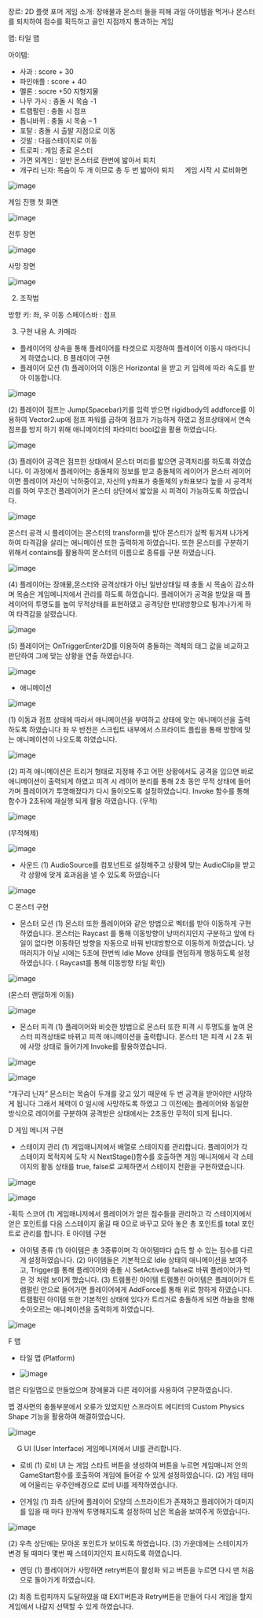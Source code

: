 장르: 2D 플랫 포머 게임
소개: 
장애물과 몬스터 들을 피해 과일 아이템을 먹거나 몬스터를 퇴치하여 점수를 획득하고 골인 지점까지 통과하는 게임 

맵: 타일 맵

아이템: 
-	사과 : score + 30
-	파인애플 : score + 40
-	멜론 : socre +50
지형지물
-	나무 가시 : 충돌 시 목숨 -1
-	트램펄린 : 충돌 시 점프 
-	톱니바퀴 : 충돌 시 목숨 – 1
-	포탈 : 충돌 시 출발 지점으로 이동 
-	깃발 : 다음스테이지로 이동
-	트로피 : 게임 종료 
몬스터
-	가면 외계인 : 일반 몬스터로 한번에 밟아서 퇴치 
-	개구리 닌자: 목숨이 두 개 이므로 총 두 번 밟아야 퇴치 
 
게임 시작 시 로비화면

![image](https://github.com/user-attachments/assets/19df1bd2-6e1c-4a8b-b5a9-12a1e4440ef3)

게임 진행 첫 화면 

![image](https://github.com/user-attachments/assets/4639648d-0d5a-4011-8841-4929dbb737d5)

전투 장면 

![image](https://github.com/user-attachments/assets/fefe843e-5591-4cc3-a1e9-593b744d8ae5)


사망 장면
 
![image](https://github.com/user-attachments/assets/7a2ad189-fd72-4e61-8d74-93495ba32dec)



2. 조작법 

방향 키: 좌, 우 이동
스페이스바 : 점프 

3. 구현 내용
A. 카메라
- 플레이어의 상속을 통해 플레이어를 타겟으로 지정하여 플레이어 이동시 따라다니게 하였습니다. 
B 플레이어 구현
- 플레이어 모션 
 (1) 플레이어의 이동은 Horizontal 을 받고 키 입력에 따라 속도를 받아 이동합니다.

![image](https://github.com/user-attachments/assets/5e360052-ad2d-4ad8-b09f-011910c24d79)

 
 (2) 플레이어 점프는 Jump(Spacebar)키를 입력 받으면 rigidbody의 addforce를 이용하여 Vector2.up에 점프 파워를 곱하여 점프가 가능하게 하였고 점프상태에서 연속 점프를 방지 하기 위해 애니메이터의 파라미터 bool값을 활용 하였습니다. 

 ![image](https://github.com/user-attachments/assets/bc54a3c5-1791-4462-b167-4bba8dbb5a5c)

 
 (3) 플레이어 공격은 점프한 상태에서 몬스터 머리를 밟으면 공격처리를 하도록 하였습니다. 
이 과정에서 플레이어는 충돌체의 정보를 받고 충돌체의 레이어가 몬스터 레이어 이면 플레이어 자신이 낙하중이고, 자신의 y좌표가 충돌체의 y좌표보다 높을 시 공격처리를 하여 무조건 플레이어가 몬스터 상단에서 밟았을 시 피격이 가능하도록 하였습니다. 

![image](https://github.com/user-attachments/assets/6a5e9ee6-796e-4b9f-9a2b-1cc8748ec5e9)

 
몬스터 공격 시 플레이어는 몬스터의 transform을 받아 몬스터가 살짝 튕겨져 나가게 하여 타격감을 살리는 애니메이션 또한 출력하게 하였습니다. 또한 몬스터를 구분하기 위해서 contains를 활용하여 몬스터의 이름으로 종류를 구분 하였습니다. 

![image](https://github.com/user-attachments/assets/8eb512fd-cbd3-4775-a8f4-ebe6174411e9)

 
(4) 플레이어는 장애물,몬스터와 공격상태가 아닌 일반상태일 때 충돌 시 목숨이 감소하며 목숨은 게임메니저에서 관리를 하도록 하였습니다. 
플레이어가 공격을 받았을 때 플레이어의 투명도를 높여 무적상태를 표현하였고 공격당한 반대방향으로 튕겨나가게 하여 타격감을 살렸습니다. 

![image](https://github.com/user-attachments/assets/324a4ef1-1ecc-410b-b0b4-c3f45e3096b1)

 
(5) 플레이어는 OnTriggerEnter2D를 이용하여 충돌하는 객체의 태그 값을 비교하고 판단하여 그에 맞는 상황을 연출 하였습니다. 

![image](https://github.com/user-attachments/assets/ef6d25f1-4e03-498c-8872-e474e399427c)

 
- 애니메이션

 ![image](https://github.com/user-attachments/assets/3cb0a812-d9cd-4233-90c4-700c0ecef5e4)

 
(1) 이동과 점프 상태에 따라서 애니메이션을 부여하고 상태에 맞는 애니메이션을 출력하도록 하였습니다 좌 우 반전은 스크립트 내부에서 스프라이트 플립을 통해 방향에 맞는 애니메이션이 나오도록 하였습니다. 

![image](https://github.com/user-attachments/assets/bc3e54c8-c84d-44f0-bef4-2d05647ad5af)

 
(2) 피격 애니메이션은 트리거 형태로 지정해 주고 어떤 상황에서도 공격을 입으면 바로 애니메이션이 출력되게 하였고 피격 시 레이어 분리를 통해 2초 동안 무적 상태에 들어가며 플레이어가 투명해졌다가 다시 돌아오도록 설정하였습니다. Invoke 함수를 통해 함수가 2초뒤에 재실행 되게 활용 하였습니다. 
(무적)

![image](https://github.com/user-attachments/assets/20bef705-90dc-41ed-8015-b911a1a274bb)

 
(무적해제)

![image](https://github.com/user-attachments/assets/bc7a1855-a1a4-40ae-83b9-3bde0e9121a5)

 
- 사운드 
 (1) AudioSource를 컴포넌트로 설정해주고 상황에 맞는 AudioClip을 받고 각 상황에 맞게 효과음을 낼 수 있도록 하였습니다

![image](https://github.com/user-attachments/assets/adfa4668-6e62-4603-b5b6-428dd01d5d4a)

 
 
C 몬스터 구현 
 - 몬스터 모션 
 (1) 몬스터 또한 플레이어와 같은 방법으로 벡터를 받아 이동하게 구현하였습니다. 몬스터는
 Raycast 를 통해 이동방향이 낭떠러지인지 구분하고 앞에 타일이 없다면 이동하던 방향을 자동으로 바꿔 반대방향으로 이동하게 하였습니다. 낭떠러지가 아닐 시에는 5초에 한번씩 Idle Move 상태를 랜덤하게 행동하도록 설정하였습니다. 
( Raycast를 통해 이동방향 타일 확인)

![image](https://github.com/user-attachments/assets/a9d49467-93a6-4fac-8205-9679a64d9643)

 
(몬스터 랜덤하게 이동)

![image](https://github.com/user-attachments/assets/03019c48-2a11-42f2-9efc-f7f5ac9d3d7c)

 
- 몬스터 피격 
 (1) 플레이어와 비슷한 방법으로 몬스터 또한 피격 시 투명도를 높여 몬스터 피격상태로 바뀌고 피격 애니메이션을 출력합니다. 몬스터 1은 피격 시 2초 뒤에 사망 상태로 들어가게 Invoke를 활용하였습니다.

![image](https://github.com/user-attachments/assets/e9aec4bd-4bab-4c3a-87e3-04e52c48cdee)

![image](https://github.com/user-attachments/assets/4dcd6bbe-7ebc-4b75-b68e-89f7b97b478d)

 
“개구리 닌자” 몬스터는 목숨이 두개를 갖고 있기 때문에 두 번 공격을 받아야만 사망하게 됩니다 그래서 체력이 0 일시에 사망하도록 하였고 그 이전에는 플레이어와 동일한 방식으로 레이어를 구분하여 공격받은 상태에서는 2초동안 무적이 되게 됩니다. 
 
D 게임 메니저 구현 
- 스테이지 관리 
 (1) 게임매니저에서 배열로 스테이지를 관리합니다. 플레이어가 각 스테이지 목적지에 도착 시 NextStage()함수를 호출하면 게임 매니저에서 각 스테이지의 활동 상태를 true, false로 교체하면서 스테이지 전환을 구현하였습니다. 

 ![image](https://github.com/user-attachments/assets/91728df9-ad1a-4b15-841c-0b17e756f9c7)

 ![image](https://github.com/user-attachments/assets/563a3148-673c-4fd1-8959-fade10a4c68d)


 
-획득 스코어 
(1) 게임매니저에서 플레이어가 얻은 점수들을 관리하고 각 스테이지에서 얻은 포인트를 다음 스스테이지 옮길 때 0으로 바꾸고 모아 놓은 총 포인트를 total 포인트로 관리를 합니다. 
E 아이템 구현 
- 아이템 종류
(1) 아이템은 총 3종류이며 각 아이템마다 습득 할 수 있는 점수를 다르게 설정하였습니다. 
(2) 아이템들은 기본적으로 Idle 상태의 애니메이션을 보여주고, Trigger를 통해 플레이어와 충돌 시 SetActive를 false로 바꿔 플레이어가 먹은 것 처럼 보이게 했습니다. 
(3) 트렘폴린 아이템 
트램폴린 아이템은 플레이어가 트램펄린 안으로 들어가면 플레이어에게 AddForce를 통해 위로 향하게 하였습니다. 트램펄린 아이템 또한 기본적인 상태에 있다가 트리거로 충돌하게 되면 하늘을 향해 솟아오르는 애니메이션을 출력하게 하였습니다.

![image](https://github.com/user-attachments/assets/9d47ce63-7283-4951-8ad4-eae93462bcdc)

 
F 맵 
- 타일 맵 (Platform)

- ![image](https://github.com/user-attachments/assets/8f027e45-9dc8-4346-9375-1d3f255c458c)

 
맵은 타일맵으로 만들었으며 장애물과 다른 레이어를 사용하여 구분하였습니다. 
 
맵 경사면의 충돌부분에서 오류가 있었지만 스프라이트 에디터의 Custom Physics Shape 기능을 활용하여 해결하였습니다. 

![image](https://github.com/user-attachments/assets/40957105-24ee-4d6d-b20a-bbd3157e9c09)

 
 
G UI (User Interface) 
게임메니저에서 UI를 관리합니다. 
- 로비
(1) 로비 UI 는 게임 스타트 버튼을 생성하여 버튼을 누르면 게임매니저 안의 GameStart함수를 호출하여 게임에 들어갈 수 있게 설정하였습니다. 
(2) 게임 테마에 어울리는 우주인배경으로 로비 UI를 제작하였습니다. 

- 인게임
(1) 좌측 상단에 플레이어 모양의 스프라이트가 존재하고 플레이어가 데미지를 입을 때 마다 한개씩 투명해지도록 설정하여 남은 목숨을 보여주게 하였습니다.

![image](https://github.com/user-attachments/assets/11e267e8-76d4-4117-b755-25c67be76397)

 
(2) 우측 상단에는 모아온 포인트가 보이도록 하였습니다. 
(3) 가운데에는 스테이지가 변경 될 때마다 몇번 째 스테이지인지 표시하도록 하였습니다. 
 
- 엔딩 
(1) 플레이어가 사망하면 retry버튼이 활성화 되고 버튼을 누르면 다시 맨 처음 으로 돌아가게 하였습니다. 
 
(2) 최종 트럼피까지 도달하였을 떄 EXIT버튼과 Retry버튼을 만들어 다시 게임을 할지 게임에서 나갈지 선택할 수 있게 하였습니다. 
 



 
 
